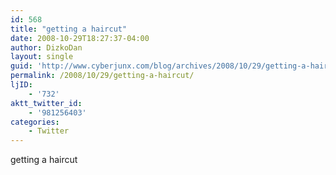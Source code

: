 ```yaml
---
id: 568
title: "getting a haircut"
date: 2008-10-29T18:27:37-04:00
author: DizkoDan
layout: single
guid: 'http://www.cyberjunx.com/blog/archives/2008/10/29/getting-a-haircut/'
permalink: /2008/10/29/getting-a-haircut/
ljID:
    - '732'
aktt_twitter_id:
    - '981256403'
categories:
    - Twitter
---
```


getting a haircut